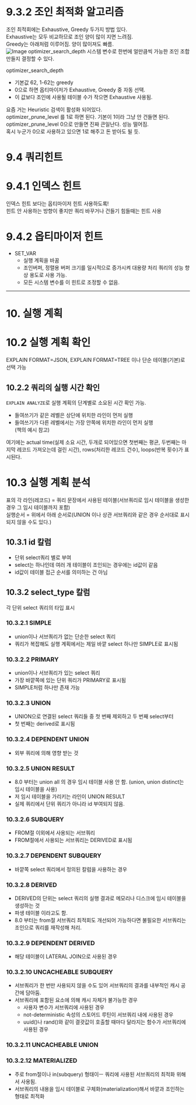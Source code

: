 # 9.3.2 조인 최적화 알고리즘
조인 최적회에는 Exhaustive, Greedy 두가지 방법 있다.  
Exhaustive는 모두 비교하므로 조인 양이 많이 지면 느려짐.  
Greedy는 아래처럼 이루어짐. 양이 많이져도 빠름.  
![Image](https://github.com/user-attachments/assets/561def88-5dcf-427a-ad04-01a0f1233d39)
optimizer_search_depth 시스템 변수로 한번에 얼만큼씩 가능한 조인 조합 만들지 결정할 수 있다.  

optimizer_search_depth
- 기본값 62, 1-62는 greedy 
- 0으로 하면 옵티마이저가 Exhaustive, Greedy 중 자동 선택.
- 이 값보다 조인에 사용될 테이블 수가 작으면 Exhaustive 사용됨.

요즘 거는 Heuristic 검색이 활성화 되어있다.  
optimizer_prune_level 를 1로 하면 된다. 기본이 1이라 그냥 안 건들면 된다.  
optimizer_prune_level 0으로 만들면 진짜 큰일난다. 성능 떨어짐.  
혹시 누군가 0으로 사용하고 있으면 1로 해주고 돈 받아도 될 듯.  

# 9.4 쿼리힌트
# 9.4.1 인덱스 힌트
인덱스 힌트 보다는 옵티마이저 힌트 사용하도록!   
힌트 안 사용하는 방향이 좋지만 쿼리 바꾸거나 건들기 힘들때는 힌트 사용  

# 9.4.2 옵티마이저 힌트
- SET_VAR
  - 실행 계획을 바꿈  
  - 조인버퍼, 정렬용 버퍼 크기를 일시적으로 증가시켜 대용량 처리 쿼리의 성능 향상 용도로 사용 가능.
  - 모든 시스템 변수를 이 힌트로 조정할 수 없음.
---
# 10. 실행 계획

# 10.2 실행 계획 확인
EXPLAIN FORMAT=JSON, EXPLAIN FORMAT=TREE 이나 단순 테이블(기본)로 선택 가능  

## 10.2.2 쿼리의 실행 시간 확인
`EXPLAIN ANALYZE`로 실행 계획의 단계별로 소요된 시간 확인 가능.  
- 들여쓰기가 같은 레벨은 상단에 위치한 라인이 먼저 실행
- 들여쓰기가 다른 레벨에서는 가장 안쪽에 위치한 라인이 먼저 실행  
  (책의 예시 참고)  

여기에는 actual time(실제 소요 시간, 두개로 되어있으면 첫번째는 평균, 두번째는 마지막 레코드 가져오는데 걸린 시간), rows(처리한 레코드 건수), loops(반복 횟수)가 표시된다.  

# 10.3 실행 계획 분석
표의 각 라인(레코드) = 쿼리 문장에서 사용된 테이블(서브쿼리로 임시 테이블을 생성한 경우 그 임시 테이블까지 포함)  
실행순서 = 위에서 아래 순서로(UNION 이나 상관 서브쿼리와 같은 경우 순서대로 표시되지 않을 수도 있다.)  

## 10.3.1 id 칼럼
- 단위 select쿼리 별로 부여
- select는 하나인데 여러 개 테이블이 조인되는 경우에는 id값이 같음
- id값이 테이블 접근 순서를 의미하는 건 아님

## 10.3.2 select_type 칼럼
각 단위 select 쿼리의 타입 표시  
### 10.3.2.1 SIMPLE
- union이나 서브쿼리가 없는 단순한 select 쿼리
- 쿼리가 복잡해도 실행 계획에서는 제일 바깥 select 하나만 SIMPLE로 표시됨

### 10.3.2.2 PRIMARY
- union이나 서브쿼리가 있는 select 쿼리
- 가장 바깥쪽에 있는 단위 쿼리가 PRIMARY로 표시됨
- SIMPLE처럼 하나만 존재 가능

### 10.3.2.3 UNION
- UNION으로 연결된 select 쿼리들 중 첫 번째 제외하고 두 번째 select부터
- 첫 번째는 derived로 표시됨

### 10.3.2.4 DEPENDENT UNION
- 외부 쿼리에 의해 영향 받는 것

### 10.3.2.5 UNION RESULT
- 8.0 부터는 union all 의 경우 임시 테이블 사용 안 함. (union, union distinct는 임시 테이블을 사용)
- 저 임시 테이블을 가리키는 라인이 UNION RESULT
- 실제 쿼리에서 단위 쿼리가 아니라 id 부여되지 않음.

### 10.3.2.6 SUBQUERY
- FROM절 이외에서 사용되는 서브쿼리
- FROM절에서 사용되는 서브쿼리는 DERIVED로 표시됨

### 10.3.2.7 DEPENDENT SUBQUERY
- 바깥쪽 select 쿼리에서 정의된 칼럼을 사용하는 경우

### 10.3.2.8 DERIVED
- DERIVED의 단위는 select 쿼리의 실행 결과로 메모리나 디스크에 임시 테이블을 생성하는 것
- 파생 테이블 이라고도 함.
- 8.0 부터는 from절 서브쿼리 최적회도 개선되어 가능하다면 불필요한 서브쿼리는 조인으로 쿼리를 재작성해 처리.

### 10.3.2.9 DEPENDENT DERIVED
- 해당 테이블이 LATERAL JOIN으로 사용된 경우

### 10.3.2.10 UNCACHEABLE SUBQUERY
- 서브쿼리가 한 번만 사용되지 않을 수도 있어 서브쿼리의 결과를 내부적인 캐시 공간에 담아둠.
- 서브쿼리에 포함된 요소에 의해 캐시 자체가 불가능한 경우
  - 사용자 변수가 서브쿼리에 사용된 경우
  - not-deterministic 속성의 스토어드 루틴이 서브쿼리 내에 사용된 경우
  - uuid()나 rand()와 같이 결괏값이 호출할 때마다 달라지는 함수가 서브쿼리에 사용된 경우

### 10.3.2.11 UNCACHEABLE UNION

### 10.3.2.12 MATERIALIZED
- 주로 from절이나 in(subquery) 형태이ㅡ 쿼리에 사용된 서브쿼리의 최적화 위해서 사용됨.
- 서브쿼리의 내용을 임시 테이블로 구체화(materialization)해서 바깥과 조인하는 형태로 최적화

